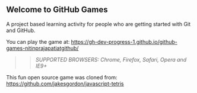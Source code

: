 ## Welcome to GitHub Games

A project based learning activity for people who are getting started with Git and GitHub.

You can play the game at: https://gh-dev-progress-1.github.io/github-games-nitinprajapatiatgithub/

>> _*SUPPORTED BROWSERS*: Chrome, Firefox, Safari, Opera and IE9+_

This fun open source game was cloned from: https://github.com/jakesgordon/javascript-tetris
